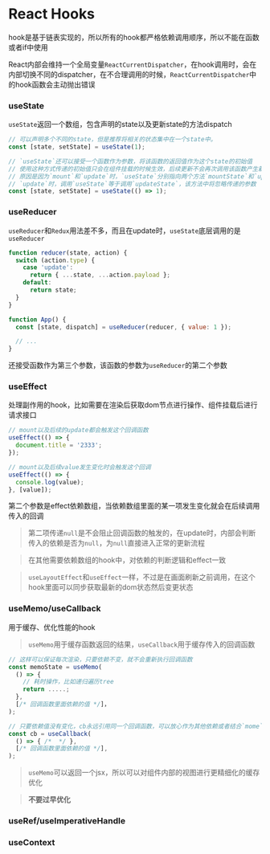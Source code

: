 # React Hooks

hook是基于链表实现的，所以所有的hook都严格依赖调用顺序，所以不能在函数或者if中使用

React内部会维持一个全局变量`ReactCurrentDispatcher`，在hook调用时，会在内部切换不同的dispatcher，在不合理调用的时候，`ReactCurrentDispatcher`中的hook函数会主动抛出错误

### useState

`useState`返回一个数组，包含声明的state以及更新state的方法dispatch

```js
// 可以声明多个不同的state，但是推荐将相关的状态集中在一个state中。
const [state, setState] = useState(1);

// `useState`还可以接受一个函数作为参数，将该函数的返回值作为这个state的初始值
// 使用这种方式传递的初始值只会在组件挂载的时候生效，后续更新不会再次调用该函数产生新的初始值
// 原因是因为`mount`和`update`时，`useState`分别指向两个方法`mountState`和`updateState`
// `update`时，调用`useState`等于调用`updateState`，该方法中将忽略传递的参数
const [state, setState] = useState(() => 1);
```

### useReducer

`useReducer`和`Redux`用法差不多，而且在update时，`useState`底层调用的是`useReducer`

```js
function reducer(state, action) {
  switch (action.type) {
    case 'update':
      return { ...state, ...action.payload };
    default: 
      return state;
  }
}

function App() {
  const [state, dispatch] = useReducer(reducer, { value: 1 });

  // ...
}
```

还接受函数作为第三个参数，该函数的参数为`useReducer`的第二个参数

### useEffect

处理副作用的hook，比如需要在渲染后获取dom节点进行操作、组件挂载后进行请求接口

```js
// mount以及后续的update都会触发这个回调函数
useEffect(() => {
  document.title = '2333';
});

// mount以及后续value发生变化时会触发这个回调
useEffect(() => {
  console.log(value);
}, [value]);
```

第二个参数是effect依赖数组，当依赖数组里面的某一项发生变化就会在后续调用传入的回调

> 第二项传递`null`是不会阻止回调函数的触发的，在update时，内部会判断传入的依赖是否为`null`，为`null`直接进入正常的更新流程

> 在其他需要依赖数组的hook中，对依赖的判断逻辑和effect一致

> `useLayoutEffect`和`useEffect`一样，不过是在画面刷新之前调用，在这个hook里面可以同步获取最新的dom状态然后变更状态

### useMemo/useCallback

用于缓存、优化性能的hook

> `useMemo`用于缓存函数返回的结果，`useCallback`用于缓存传入的回调函数

```js
// 这样可以保证每次渲染，只要依赖不变，就不会重新执行回调函数
const memoState = useMemo(
  () => {
    // 耗时操作，比如递归遍历tree
    return .....;
  },
  [/* 回调函数里面依赖的值 */]，
);

// 只要依赖值没有变化，cb永远引用同一个回调函数，可以放心作为其他依赖或者结合`mome`进行性能优化
const cb = useCallback(
  () => { /*  */ },
  [/* 回调函数里面依赖的值 */],
);
```

> `useMemo`可以返回一个jsx，所以可以对组件内部的视图进行更精细化的缓存优化

> __不要过早优化__

### useRef/useImperativeHandle

### useContext
